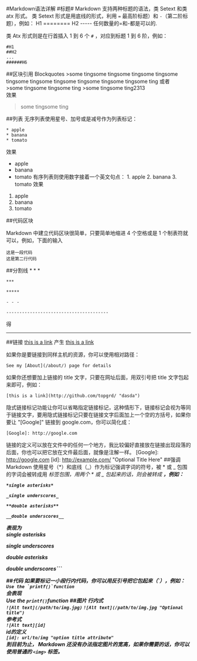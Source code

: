 #Markdown语法详解
#标题#
Markdown 支持两种标题的语法，类 Setext 和类 atx 形式。
类 Setext 形式是用底线的形式，利用 `=` 最高阶标题）和 `-`（第二阶标题），例如：
	H1
	========
    H2
	-----
任何数量的=和-都是可以的.

类 Atx 形式则是在行首插入 1 到 6 个 `#` ，对应到标题 1 到 6 阶，例如：  

	#H1
    ##H2
    ...
    ######H6
##区块引用 Blockquotes
	>some tingsome tingsome tingsome tingsome tingsome tingsome tingsome tingsome tingsome tingsome ting
或者  
	>some tingsome tingsome ting
    >some tingsome ting2313  
效果
>some tingsome ting

##列表
无序列表使用星号、加号或是减号作为列表标记：
	
    * apple
    * banana
    * tomato
效果
* apple
* banana
* tomato
有序列表则使用数字接着一个英文句点：
		1. apple
    	2. banana
    	3. tomato
效果
1. apple
2. banana
3. tomato

##代码区块

Markdown 中建立代码区块很简单，只要简单地缩进 4 个空格或是 1 个制表符就可以，例如，下面的输入

    这是一段代码
    这是第二行代码
##分割线
	* * *

	***

	*****

	- - -

	---------------------------------------
得
* * *
##链接
	[this is a link](http://github.com/topgrd)
产生
[this is a link](http://github.com/topgrd)

如果你是要链接到同样主机的资源，你可以使用相对路径：

	See my [About](/about/) page for details
如果你还想要加上链接的 title 文字，只要在网址后面，用双引号把 title 文字包起来即可，例如：

	[this is a link](http://github.com/topgrd/ "dasda")
 隐式链接标记功能让你可以省略指定链接标记，这种情形下，链接标记会视为等同于链接文字，要用隐式链接标记只要在链接文字后面加上一个空的方括号，如果你要让 "[Google]" 链接到 google.com，你可以简化成：
	
    [Google]: http://google.com
链接的定义可以放在文件中的任何一个地方，我比较偏好直接放在链接出现段落的后面，你也可以把它放在文件最后面，就像是注解一样。
[Google]: http://google.com
[id]: <http://example.com/>  "Optional Title Here"
##强调
Markdown 使用星号（\*）和底线（\_）作为标记强调字词的符号，被 \* 或 \_ 包围的字词会被转成用 <em> 标签包围，用两个 \* 或 \_ 包起来的话，则会被转成 <strong>，例如：  
	
    *single asterisks* 

	_single underscores_
	
    **double asterisks**

	__double underscores__
表现为  
*single asterisks*

_single underscores_

**double asterisks**

__double underscores__```

##代码
如果要标记一小段行内代码，你可以用反引号把它包起来（\`），例如：
```Use the `printf()`function```  
会表现  
Use the `printf()`function
##图片
行内式  
`![Alt text](/path/to/img.jpg)`
`![Alt text](/path/to/img.jpg "Optional title")`  
参考式  
`![Alt text][id]`  
id的定义  
`[id]: url/to/img "option title attribute"`  
到目前为止， Markdown 还没有办法指定图片的宽高，如果你需要的话，你可以使用普通的 `<img>` 标签。